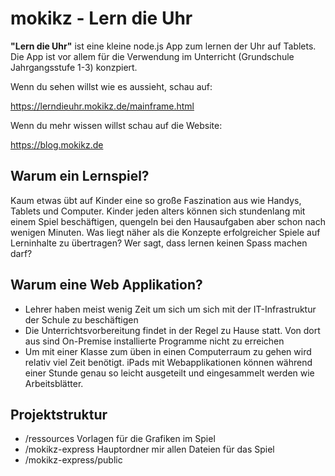 # mokikz - Lern die Uhr


**"Lern die Uhr"** ist eine kleine node.js App zum lernen der Uhr auf Tablets.
Die App ist vor allem für die Verwendung im Unterricht (Grundschule Jahrgangsstufe 1-3) konzpiert.

Wenn du sehen willst wie es aussieht, schau auf:

https://lerndieuhr.mokikz.de/mainframe.html

Wenn du mehr wissen willst schau auf die Website:

https://blog.mokikz.de

## Warum ein Lernspiel?
Kaum etwas übt auf Kinder eine so große Faszination aus wie Handys, Tablets und Computer.
Kinder jeden alters können sich stundenlang mit einem Spiel beschäftigen, quengeln bei den Hausaufgaben aber schon nach
wenigen Minuten.
Was liegt näher als die Konzepte erfolgreicher Spiele auf Lerninhalte zu übertragen?
Wer sagt, dass lernen keinen Spass machen darf?

## Warum eine Web Applikation?
* Lehrer haben meist wenig Zeit um sich um sich mit der IT-Infrastruktur der Schule zu beschäftigen
* Die Unterrichtsvorbereitung findet in der Regel zu Hause statt. Von dort aus sind On-Premise installierte Programme nicht zu erreichen
* Um mit einer Klasse zum üben in einen Computerraum zu gehen wird relativ viel Zeit benötigt. iPads mit Webapplikationen können während einer Stunde genau so leicht ausgeteilt und eingesammelt werden wie Arbeitsblätter.

## Projektstruktur
* /ressources Vorlagen für die Grafiken im Spiel
* /mokikz-express Hauptordner mir allen Dateien für das Spiel
* /mokikz-express/public
